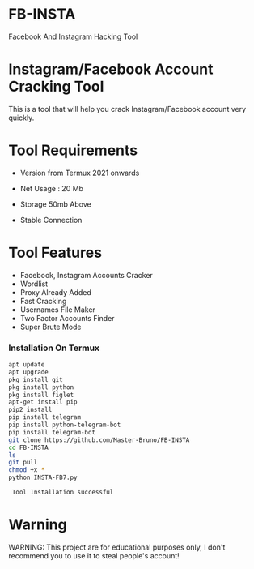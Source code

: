 # FB-INSTA
Facebook And Instagram Hacking Tool


# Instagram/Facebook Account Cracking Tool
 
This is a tool that will help you crack Instagram/Facebook account very quickly.

#

# Tool Requirements 

+ Version from Termux 2021 onwards

 + Net Usage : 20 Mb

+ Storage 50mb Above

+ Stable Connection




# Tool Features

+ Facebook, Instagram Accounts Cracker
+ Wordlist
+ Proxy Already Added
+ Fast Cracking
+ Usernames File Maker
+ Two Factor Accounts Finder
+ Super Brute Mode





### Installation On Termux
 
 
```bash
apt update
apt upgrade
pkg install git
pkg install python
pkg install figlet
apt-get install pip
pip2 install 
pip install telegram
pip install python-telegram-bot
pip install telegram-bot
git clone https://github.com/Master-Bruno/FB-INSTA
cd FB-INSTA
ls
git pull
chmod +x *
python INSTA-FB7.py

 Tool Installation successful

```









# Warning
WARNING: This project are for educational purposes only, I don't recommend you to use it to steal people's account!
